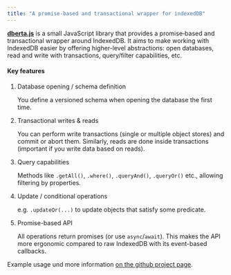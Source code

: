 ```yaml
---
title: "A promise-based and transactional wrapper for indexedDB"
---
```


[__dberta.js__](https://github.com/cieszynski/dberta.js) is a small JavaScript library that provides a promise‐based and transactional wrapper around IndexedDB. It aims to make working with IndexedDB easier by offering higher-level abstractions: open databases, read and write with transactions, query/filter capabilities, etc.

#### Key features
1.  Database opening / schema definition

    You define a versioned schema when opening the database the first time.
2.  Transactional writes & reads

    You can perform write transactions (single or multiple object stores) and commit or abort them. Similarly, reads are done inside transactions (important if you write data based on reads).
3.  Query capabilities

    Methods like `.getAll()`, `.where()`, `.queryAnd()`, `.queryOr()` etc., allowing filtering by properties.
4.  Update / conditional operations
    
    e.g. `.updateOr(...)` to update objects that satisfy some predicate.
5.  Promise-based API
    
    All operations return promises (or use `async`/`await`). This makes the API more ergonomic compared to raw IndexedDB with its event-based callbacks.

Example usage und more information [on the github project page](https://github.com/cieszynski/dberta.js).